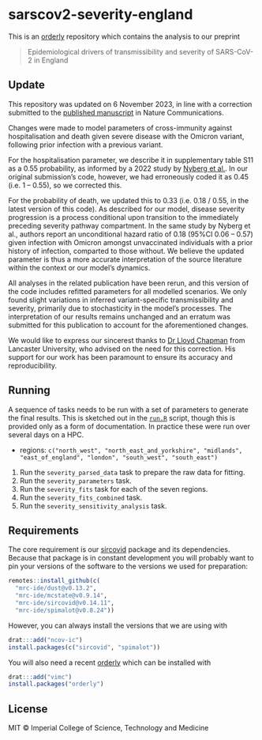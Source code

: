 # sarscov2-severity-england

This is an [orderly](https://www.vaccineimpact.org/orderly/) repository which contains the analysis to our preprint

> Epidemiological drivers of transmissibility and severity of SARS-CoV-2 in England

## Update

This repository was updated on 6 November 2023, in line with a correction submitted to the [published manuscript](https://doi.org/10.1038/s41467-023-39661-5) in Nature Communications.

Changes were made to model parameters of cross-immunity against hospitalisation and death given severe disease with the Omicron variant, following prior infection with a previous variant.

For the hospitalisation parameter, we describe it in supplementary table S11 as a 0.55 probability, as informed by a 2022 study by [Nyberg et al.](https://www.thelancet.com/journals/lancet/article/PIIS0140-6736(22)00462-7/fulltext). In our original submission’s code, however, we had erroneously coded it as 0.45 (i.e. 1 – 0.55), so we corrected this.

For the probability of death, we updated this to 0.33 (i.e. 0.18 / 0.55, in the latest version of this code). As described for our model, disease severity progression is a process conditional upon transition to the immediately preceding severity pathway compartment. In the same study by Nyberg et al., authors report an unconditional hazard ratio of 0.18 (95%CI 0.06 – 0.57) given infection with Omicron amongst unvaccinated individuals with a prior history of infection, comparted to those without. We believe the updated parameter is thus a more accurate interpretation of the source literature within the context or our model’s dynamics.

All analyses in the related publication have been rerun, and this version of the code includes refitted parameters for all modelled scenarios. We only found slight variations in inferred variant-specific transmissibility and severity, primarily due to stochasticity in the model’s processes. The interpretation of our results remains unchanged and an erratum was submitted for this publication to account for the aforementioned changes.

We would like to express our sincerest thanks to [Dr Lloyd Chapman](https://www.research.lancs.ac.uk/portal/en/people/lloyd-chapman(83f5fa20-c802-49e2-82e7-43e111f41f70).html) from Lancaster University, who advised on the need for this correction. His support for our work has been paramount to ensure its accuracy and reproducibility.


## Running

A sequence of tasks needs to be run with a set of parameters to generate the final results.  This is sketched out in the [`run.R`](run.R) script, though this is provided only as a form of documentation. In practice these were run over several days on a HPC.

* regions: `c("north_west", "north_east_and_yorkshire", "midlands", "east_of_england", "london", "south_west", "south_east")`

1. Run the `severity_parsed_data` task to prepare the raw data for fitting.
2. Run the `severity_parameters` task.
3. Run the `severity_fits` task for each of the seven regions. 
4. Run the `severity_fits_combined` task.
5. Run the `severity_sensitivity_analysis` task.

## Requirements

The core requirement is our [sircovid](https://mrc-ide.github.io/sircovid/) package and its dependencies. Because that package is in constant development you will probably want to pin your versions of the software to the versions we used for preparation:

```r
remotes::install_github(c(
  "mrc-ide/dust@v0.13.2",
  "mrc-ide/mcstate@v0.9.14",
  "mrc-ide/sircovid@v0.14.11",
  "mrc-ide/spimalot@v0.8.24"))
```

However, you can always install the versions that we are using with

```r
drat:::add("ncov-ic")
install.packages(c("sircovid", "spimalot"))
```

You will also need a recent [orderly](https://www.vaccineimpact.org/orderly/) which can be installed with

```r
drat:::add("vimc")
install.packages("orderly")
```

## License

MIT © Imperial College of Science, Technology and Medicine
